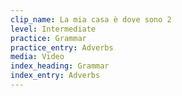 ```yaml
---
clip_name: La mia casa è dove sono 2
level: Intermediate
practice: Grammar
practice_entry: Adverbs
media: Video
index_heading: Grammar
index_entry: Adverbs
---
```

